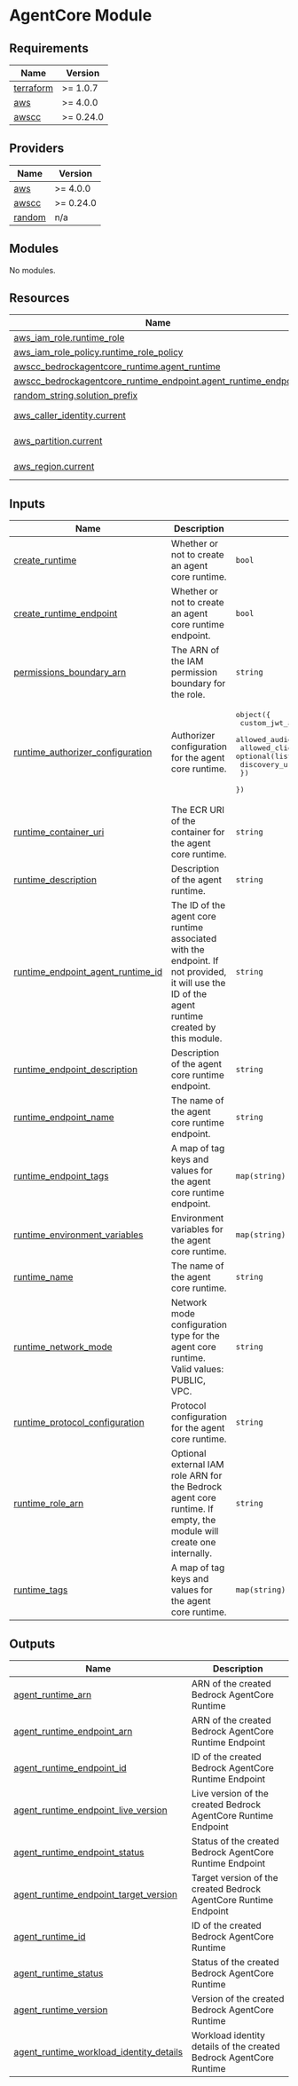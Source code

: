 <!-- BEGIN_TF_DOCS -->
# AgentCore Module

## Requirements

| Name | Version |
|------|---------|
| <a name="requirement_terraform"></a> [terraform](#requirement\_terraform) | >= 1.0.7 |
| <a name="requirement_aws"></a> [aws](#requirement\_aws) | >= 4.0.0 |
| <a name="requirement_awscc"></a> [awscc](#requirement\_awscc) | >= 0.24.0 |

## Providers

| Name | Version |
|------|---------|
| <a name="provider_aws"></a> [aws](#provider\_aws) | >= 4.0.0 |
| <a name="provider_awscc"></a> [awscc](#provider\_awscc) | >= 0.24.0 |
| <a name="provider_random"></a> [random](#provider\_random) | n/a |

## Modules

No modules.

## Resources

| Name | Type |
|------|------|
| [aws_iam_role.runtime_role](https://registry.terraform.io/providers/hashicorp/aws/latest/docs/resources/iam_role) | resource |
| [aws_iam_role_policy.runtime_role_policy](https://registry.terraform.io/providers/hashicorp/aws/latest/docs/resources/iam_role_policy) | resource |
| [awscc_bedrockagentcore_runtime.agent_runtime](https://registry.terraform.io/providers/hashicorp/awscc/latest/docs/resources/bedrockagentcore_runtime) | resource |
| [awscc_bedrockagentcore_runtime_endpoint.agent_runtime_endpoint](https://registry.terraform.io/providers/hashicorp/awscc/latest/docs/resources/bedrockagentcore_runtime_endpoint) | resource |
| [random_string.solution_prefix](https://registry.terraform.io/providers/hashicorp/random/latest/docs/resources/string) | resource |
| [aws_caller_identity.current](https://registry.terraform.io/providers/hashicorp/aws/latest/docs/data-sources/caller_identity) | data source |
| [aws_partition.current](https://registry.terraform.io/providers/hashicorp/aws/latest/docs/data-sources/partition) | data source |
| [aws_region.current](https://registry.terraform.io/providers/hashicorp/aws/latest/docs/data-sources/region) | data source |

## Inputs

| Name | Description | Type | Default | Required |
|------|-------------|------|---------|:--------:|
| <a name="input_create_runtime"></a> [create\_runtime](#input\_create\_runtime) | Whether or not to create an agent core runtime. | `bool` | `false` | no |
| <a name="input_create_runtime_endpoint"></a> [create\_runtime\_endpoint](#input\_create\_runtime\_endpoint) | Whether or not to create an agent core runtime endpoint. | `bool` | `false` | no |
| <a name="input_permissions_boundary_arn"></a> [permissions\_boundary\_arn](#input\_permissions\_boundary\_arn) | The ARN of the IAM permission boundary for the role. | `string` | `null` | no |
| <a name="input_runtime_authorizer_configuration"></a> [runtime\_authorizer\_configuration](#input\_runtime\_authorizer\_configuration) | Authorizer configuration for the agent core runtime. | <pre>object({<br>    custom_jwt_authorizer = object({<br>      allowed_audience = optional(list(string))<br>      allowed_clients  = optional(list(string))<br>      discovery_url    = string<br>    })<br>  })</pre> | `null` | no |
| <a name="input_runtime_container_uri"></a> [runtime\_container\_uri](#input\_runtime\_container\_uri) | The ECR URI of the container for the agent core runtime. | `string` | `null` | no |
| <a name="input_runtime_description"></a> [runtime\_description](#input\_runtime\_description) | Description of the agent runtime. | `string` | `null` | no |
| <a name="input_runtime_endpoint_agent_runtime_id"></a> [runtime\_endpoint\_agent\_runtime\_id](#input\_runtime\_endpoint\_agent\_runtime\_id) | The ID of the agent core runtime associated with the endpoint. If not provided, it will use the ID of the agent runtime created by this module. | `string` | `null` | no |
| <a name="input_runtime_endpoint_description"></a> [runtime\_endpoint\_description](#input\_runtime\_endpoint\_description) | Description of the agent core runtime endpoint. | `string` | `null` | no |
| <a name="input_runtime_endpoint_name"></a> [runtime\_endpoint\_name](#input\_runtime\_endpoint\_name) | The name of the agent core runtime endpoint. | `string` | `"TerraformBedrockAgentCoreRuntimeEndpoint"` | no |
| <a name="input_runtime_endpoint_tags"></a> [runtime\_endpoint\_tags](#input\_runtime\_endpoint\_tags) | A map of tag keys and values for the agent core runtime endpoint. | `map(string)` | `null` | no |
| <a name="input_runtime_environment_variables"></a> [runtime\_environment\_variables](#input\_runtime\_environment\_variables) | Environment variables for the agent core runtime. | `map(string)` | `null` | no |
| <a name="input_runtime_name"></a> [runtime\_name](#input\_runtime\_name) | The name of the agent core runtime. | `string` | `"TerraformBedrockAgentCoreRuntime"` | no |
| <a name="input_runtime_network_mode"></a> [runtime\_network\_mode](#input\_runtime\_network\_mode) | Network mode configuration type for the agent core runtime. Valid values: PUBLIC, VPC. | `string` | `"PUBLIC"` | no |
| <a name="input_runtime_protocol_configuration"></a> [runtime\_protocol\_configuration](#input\_runtime\_protocol\_configuration) | Protocol configuration for the agent core runtime. | `string` | `null` | no |
| <a name="input_runtime_role_arn"></a> [runtime\_role\_arn](#input\_runtime\_role\_arn) | Optional external IAM role ARN for the Bedrock agent core runtime. If empty, the module will create one internally. | `string` | `null` | no |
| <a name="input_runtime_tags"></a> [runtime\_tags](#input\_runtime\_tags) | A map of tag keys and values for the agent core runtime. | `map(string)` | `null` | no |

## Outputs

| Name | Description |
|------|-------------|
| <a name="output_agent_runtime_arn"></a> [agent\_runtime\_arn](#output\_agent\_runtime\_arn) | ARN of the created Bedrock AgentCore Runtime |
| <a name="output_agent_runtime_endpoint_arn"></a> [agent\_runtime\_endpoint\_arn](#output\_agent\_runtime\_endpoint\_arn) | ARN of the created Bedrock AgentCore Runtime Endpoint |
| <a name="output_agent_runtime_endpoint_id"></a> [agent\_runtime\_endpoint\_id](#output\_agent\_runtime\_endpoint\_id) | ID of the created Bedrock AgentCore Runtime Endpoint |
| <a name="output_agent_runtime_endpoint_live_version"></a> [agent\_runtime\_endpoint\_live\_version](#output\_agent\_runtime\_endpoint\_live\_version) | Live version of the created Bedrock AgentCore Runtime Endpoint |
| <a name="output_agent_runtime_endpoint_status"></a> [agent\_runtime\_endpoint\_status](#output\_agent\_runtime\_endpoint\_status) | Status of the created Bedrock AgentCore Runtime Endpoint |
| <a name="output_agent_runtime_endpoint_target_version"></a> [agent\_runtime\_endpoint\_target\_version](#output\_agent\_runtime\_endpoint\_target\_version) | Target version of the created Bedrock AgentCore Runtime Endpoint |
| <a name="output_agent_runtime_id"></a> [agent\_runtime\_id](#output\_agent\_runtime\_id) | ID of the created Bedrock AgentCore Runtime |
| <a name="output_agent_runtime_status"></a> [agent\_runtime\_status](#output\_agent\_runtime\_status) | Status of the created Bedrock AgentCore Runtime |
| <a name="output_agent_runtime_version"></a> [agent\_runtime\_version](#output\_agent\_runtime\_version) | Version of the created Bedrock AgentCore Runtime |
| <a name="output_agent_runtime_workload_identity_details"></a> [agent\_runtime\_workload\_identity\_details](#output\_agent\_runtime\_workload\_identity\_details) | Workload identity details of the created Bedrock AgentCore Runtime |
<!-- END_TF_DOCS -->